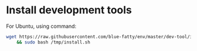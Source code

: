 # Install development tools

For Ubuntu, using command:

``` sh
wget https://raw.githubusercontent.com/blue-fatty/env/master/dev-tool/install-ubuntu.sh -O /tmp/install.sh \
    && sudo bash /tmp/install.sh
```
